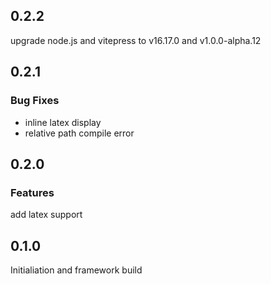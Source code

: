 ## 0.2.2
upgrade node.js and vitepress to v16.17.0 and v1.0.0-alpha.12

## 0.2.1
### Bug Fixes
* inline latex display
* relative path compile error

## 0.2.0
### Features
add latex support

## 0.1.0

Initialiation and framework build
